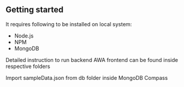 ## Getting started

It requires following to be installed on local system:

- Node.js
- NPM
- MongoDB

Detailed instruction to run backend AWA frontend can be found inside respective folders

Import sampleData.json from db folder inside MongoDB Compass
